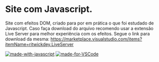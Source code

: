 # Site com Javascript.

Site com efeitos DOM, criado para por em prática o que foi estudado de Javascript.
Caso faça download do arquivo recomendo usar a extensão Live Server para melhor experiência com os efeitos. 
Segue o link para download da mesma: https://marketplace.visualstudio.com/items?itemName=ritwickdey.LiveServer

[![made-with-javascript](https://img.shields.io/badge/Made%20with-JavaScript-1f425f.svg)](https://www.javascript.com)
[![made-for-VSCode](https://img.shields.io/badge/Made%20for-VSCode-1f425f.svg)](https://code.visualstudio.com/)
